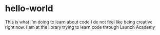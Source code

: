 # hello-world
This is what I'm doing to learn about code
I do not feel like being creative right now.  I am at the library trying to learn code through Launch Academy
